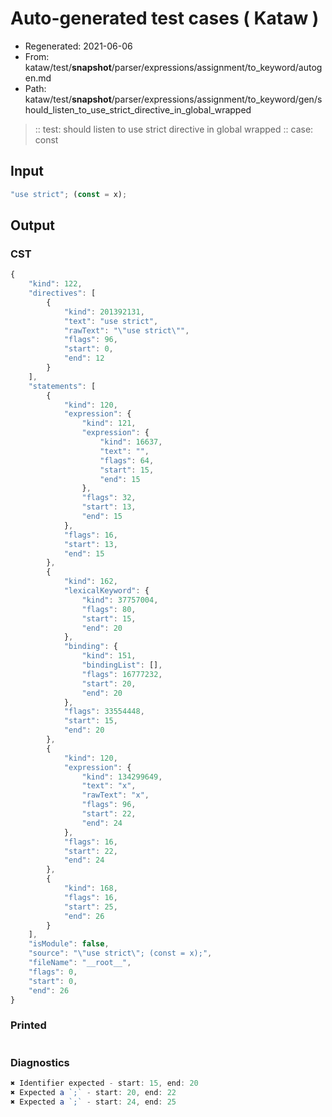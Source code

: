 # Auto-generated test cases ( Kataw )
- Regenerated: 2021-06-06
- From: kataw/test/__snapshot__/parser/expressions/assignment/to_keyword/autogen.md
- Path: kataw/test/__snapshot__/parser/expressions/assignment/to_keyword/gen/should_listen_to_use_strict_directive_in_global_wrapped
> :: test: should listen to use strict directive in global wrapped
> :: case: const
## Input

`````js
"use strict"; (const = x);
`````
## Output

### CST

```javascript
{
    "kind": 122,
    "directives": [
        {
            "kind": 201392131,
            "text": "use strict",
            "rawText": "\"use strict\"",
            "flags": 96,
            "start": 0,
            "end": 12
        }
    ],
    "statements": [
        {
            "kind": 120,
            "expression": {
                "kind": 121,
                "expression": {
                    "kind": 16637,
                    "text": "",
                    "flags": 64,
                    "start": 15,
                    "end": 15
                },
                "flags": 32,
                "start": 13,
                "end": 15
            },
            "flags": 16,
            "start": 13,
            "end": 15
        },
        {
            "kind": 162,
            "lexicalKeyword": {
                "kind": 37757004,
                "flags": 80,
                "start": 15,
                "end": 20
            },
            "binding": {
                "kind": 151,
                "bindingList": [],
                "flags": 16777232,
                "start": 20,
                "end": 20
            },
            "flags": 33554448,
            "start": 15,
            "end": 20
        },
        {
            "kind": 120,
            "expression": {
                "kind": 134299649,
                "text": "x",
                "rawText": "x",
                "flags": 96,
                "start": 22,
                "end": 24
            },
            "flags": 16,
            "start": 22,
            "end": 24
        },
        {
            "kind": 168,
            "flags": 16,
            "start": 25,
            "end": 26
        }
    ],
    "isModule": false,
    "source": "\"use strict\"; (const = x);",
    "fileName": "__root__",
    "flags": 0,
    "start": 0,
    "end": 26
}
```

### Printed

```javascript

```

### Diagnostics

```javascript
✖ Identifier expected - start: 15, end: 20
✖ Expected a `;` - start: 20, end: 22
✖ Expected a `;` - start: 24, end: 25

```

